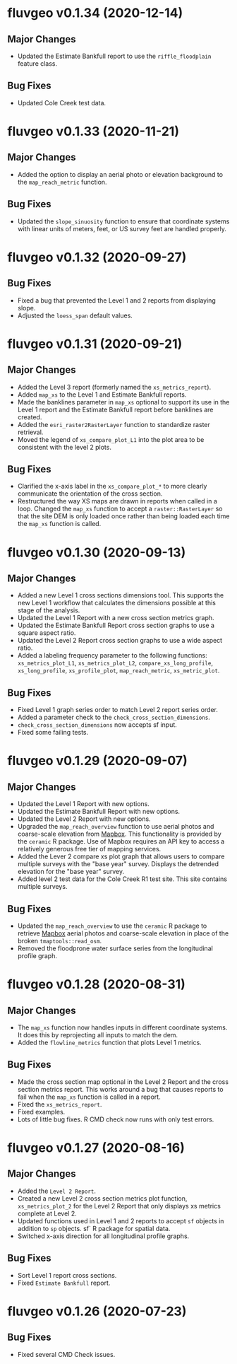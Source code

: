 # fluvgeo v0.1.34 (2020-12-14)

## Major Changes
* Updated the Estimate Bankfull report to use the `riffle_floodplain` feature class. 

## Bug Fixes
* Updated Cole Creek test data.  


# fluvgeo v0.1.33 (2020-11-21)

## Major Changes
* Added the option to display an aerial photo or elevation background to the `map_reach_metric` function. 

## Bug Fixes
* Updated the `slope_sinuosity` function to ensure that coordinate systems with linear units of meters, feet, or US survey feet are handled properly. 


# fluvgeo v0.1.32 (2020-09-27)

## Bug Fixes
* Fixed a bug that prevented the Level 1 and 2 reports from displaying slope. 
* Adjusted the `loess_span` default values. 


# fluvgeo v0.1.31 (2020-09-21)

## Major Changes
* Added the Level 3 report (formerly named the `xs_metrics_report`). 
* Added `map_xs` to the Level 1 and Estimate Bankfull reports. 
* Made the banklines parameter in `map_xs` optional to support its use in the Level 1 report and the Estimate Bankfull report before banklines are created. 
* Added the `esri_raster2RasterLayer` function to standardize raster retrieval. 
* Moved the legend of `xs_compare_plot_L1` into the plot area to be consistent with the level 2 plots. 

## Bug Fixes
* Clarified the x-axis label in the `xs_compare_plot_*` to more clearly communicate the orientation of the cross section. 
* Restructured the way XS maps are drawn in reports when called in a loop. Changed the `map_xs` function to accept a `raster::RasterLayer` so that the site DEM is only loaded once rather than being loaded each time the `map_xs` function is called. 


# fluvgeo v0.1.30 (2020-09-13)

## Major Changes
* Added a new Level 1 cross sections dimensions tool. This supports the new Level 1 workflow that calculates the dimensions possible at this stage of the analysis. 
* Updated the Level 1 Report with a new cross section metrics graph. 
* Updated the Estimate Bankfull Report cross section graphs to use a square aspect ratio.
* Updated the Level 2 Report cross section graphs to use a wide aspect ratio.
* Added a labeling frequency parameter to the following functions: `xs_metrics_plot_L1`, `xs_metrics_plot_L2`, `compare_xs_long_profile`, `xs_long_profile`, `xs_profile_plot`, `map_reach_metric`, `xs_metric_plot`. 

## Bug Fixes
* Fixed Level 1 graph series order to match Level 2 report series order. 
* Added a parameter check to the `check_cross_section_dimensions`. 
* `check_cross_section_dimensions` now accepts sf input. 
* Fixed some failing tests.


# fluvgeo v0.1.29 (2020-09-07)

## Major Changes
* Updated the Level 1 Report with new options. 
* Updated the Estimate Bankfull Report with new options.
* Updated the Level 2 Report with new options. 
* Upgraded the `map_reach_overview` function to use aerial photos and coarse-scale elevation from [Mapbox](https://www.mapbox.com/maps/satellite). This functionality is provided by the `ceramic` R package. Use of Mapbox requires an API key to access a relatively generous free tier of mapping services. 
* Added the Lever 2 compare xs plot graph that allows users to compare multiple surveys with the "base year" survey. Displays the detrended elevation for the "base year" survey.
* Added level 2 test data for the Cole Creek R1 test site. This site contains multiple surveys. 

## Bug Fixes
* Updated the `map_reach_overview` to use the `ceramic` R package to retrieve  [Mapbox](https://www.mapbox.com/maps/satellite) aerial photos and coarse-scale elevation in place of the broken `tmaptools::read_osm`. 
* Removed the floodprone water surface series from the longitudinal profile graph. 


# fluvgeo v0.1.28 (2020-08-31)

## Major Changes
* The `map_xs` function now handles inputs in different coordinate systems. It does this by reprojecting all inputs to match the dem. 
* Added the `flowline_metrics` function that plots Level 1 metrics. 

## Bug Fixes
* Made the cross section map optional in the Level 2 Report and the cross section metrics report. This works around a bug that causes reports to fail when the `map_xs` function is called in a report. 
* Fixed the `xs_metrics_report`. 
* Fixed examples.
* Lots of little bug fixes. R CMD check now runs with only test errors. 

# fluvgeo v0.1.27 (2020-08-16)

## Major Changes
* Added the `Level 2 Report`. 
* Created a new Level 2 cross section metrics plot function, `xs_metrics_plot_2` for the Level 2 Report that only displays xs metrics complete at Level 2. 
* Updated functions used in Level 1 and 2 reports to accept `sf` objects in addition to `sp` objects. sf` R package for spatial data. 
* Switched x-axis direction for all longitudinal profile graphs. 

## Bug Fixes
* Sort Level 1 report cross sections. 
* Fixed `Estimate Bankfull` report. 


# fluvgeo v0.1.26 (2020-07-23)

## Bug Fixes
* Fixed several CMD Check issues.

